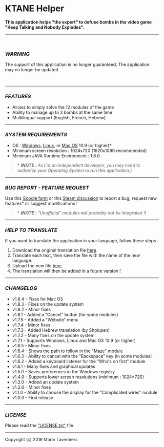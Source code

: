# **KTANE Helper**

**This application helps "the expert" to defuse bombs in the video game "Keep Talking and Nobody Explodes".**

** **

 

### *WARNING*
The support of this application is no longer guaranteed.
The application may no longer be updated.

 

** **
### *FEATURES*
- Allows to simply solve the 12 modules of the game
- Ability to manage up to 3 bombs at the same time
- Multilingual support (English, French, Hebrew)


** **
### *SYSTEM REQUIREMENTS*
- OS : [Windows](../../raw/master/KTANE%20Helper.exe "Download \"KTANE Helper\" for Windows"), [Linux](../../raw/master/KTANE%20Helper.jar "Download \"KTANE Helper\" for Linux"), or [Mac OS](../../raw/master/KTANE%20Helper.app.zip "Download \"KTANE Helper\" for Mac OS") 10.9 (or higher)*
- Minimum screen resolution : 1024x720 (1920x1080 recommended)
- Minimum JAVA Runtime Environment : 1.8.0  

> \* ***(NOTE :** As I'm an independent developer, you may need to authorize your Operating System to run this application.)*


** **
### *BUG REPORT - FEATURE REQUEST*
Use this [Google form](https://docs.google.com/forms/d/e/1FAIpQLSdfhX1ud7mLLvmb4UwSu9-sAMgo8KlXtgRYIdYkGlGg1uhyXQ/viewform "Open the Google form") or this [Steam discussion](http://steamcommunity.com/app/341800/discussions/0/357284131795715187/ "Open the Steam discussion") to report a bug, request new features* or suggest modifications !  
  
> \* ***(NOTE :** "Unofficial" modules will probably not be integrated !)*


** **
### *HELP TO TRANSLATE*
If you want to translate the application in your language, follow these steps :
1) Download the original translation file [here](../../tree/master/localization "Download the original translation file").
2) Translate each text, then save the file with the name of the new language.
3) Upload the new file [here](https://drive.google.com/open?id=0B_uMcLBE5-StamVNVnoyM0hoUWc "Upload the new translation file").
4) The translation will then be added in a future version !


** **
### *CHANGELOG*
* v1.8.4 - Fixes for Mac OS  
* v1.8.3 - Fixes on the update system  
* v1.8.2 - Minor fixes  
* v1.8.1 - Added a "Cancel" button (for some modules)  
* v1.7.5 - Added a "Website" menu  
* v1.7.4 - Minor fixes  
* v1.7.3 - Added Hebrew translation (by Shplupen)  
* v1.7.2 - Many fixes on the update system  
* v1.7.1 - Supports Windows, Linux and Mac OS 10.9 (or higher)  
* v1.6.5 - Minor fixes  
* v1.6.4 - Shows the path to follow in the "Maze" module  
* v1.6.3 - Ability to cancel with the "Backspace" key (in some modules)  
* v1.6.2 - Added a keyboard listener for the "Who's on first" module  
* v1.6.1 - Many fixes and graphical updates  
* v1.5.0 - Saves preferences in the Windows registry  
* v1.4.0 - Supports lower screen resolutions (minimum : 1024*720)  
* v1.3.0 - Added an update system  
* v1.2.0 - Minor fixes  
* v1.1.0 - Ability to choose the display for the "Complicated wires" module  
* v1.0.0 - First release  


** **
### *LICENSE*
Please read the ["LICENSE.txt"](../../blob/master/LICENSE.txt "Open the \"LICENSE.txt\" file") file.


** **
Copyright (c) 2019 Marin Taverniers
